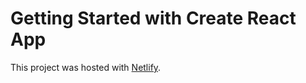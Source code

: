 # Getting Started with Create React App

This project was hosted with [Netlify](https://sleeike.netlify.app/).

